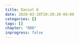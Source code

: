 ```yaml
---
title: Daniel 6
date: 2020-03-28T20:28:20-04:00
categories: []
tags: []
chapter: "006"
inprogress: false
---
```


